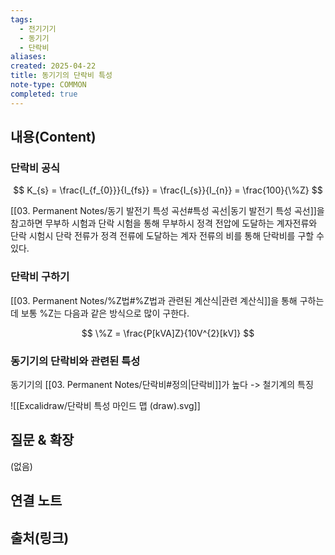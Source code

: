 ```yaml
---
tags:
  - 전기기기
  - 동기기
  - 단락비
aliases: 
created: 2025-04-22
title: 동기기의 단락비 특성
note-type: COMMON
completed: true
---
```


## 내용(Content)

### 단락비 공식

$$
K_{s} = \frac{I_{f_{0}}}{I_{fs}} = \frac{I_{s}}{I_{n}} = \frac{100}{\%Z}
$$


[[03. Permanent Notes/동기 발전기 특성 곡선#특성 곡선|동기 발전기 특성 곡선]]을 참고하면 무부하 시험과 단락 시험을 통해 무부하시 정격 전압에 도달하는 계자전류와 단락 시험시 단락 전류가 정격 전류에 도달하는 계자 전류의 비를 통해 단락비를 구할 수 있다.

### 단락비 구하기
[[03. Permanent Notes/%Z법#%Z법과 관련된 계산식|관련 계산식]]을 통해 구하는데 보통 %Z는 다음과 같은 방식으로 많이 구한다.

$$
\%Z = \frac{P[kVA]Z}{10V^{2}[kV]}
$$

### 동기기의 단락비와 관련된 특성

동기기의 [[03. Permanent Notes/단락비#정의|단락비]]가 높다 -> 철기계의 특징

![[Excalidraw/단락비 특성 마인드 맵 (draw).svg]]

## 질문 & 확장

(없음)

## 연결 노트

## 출처(링크)

